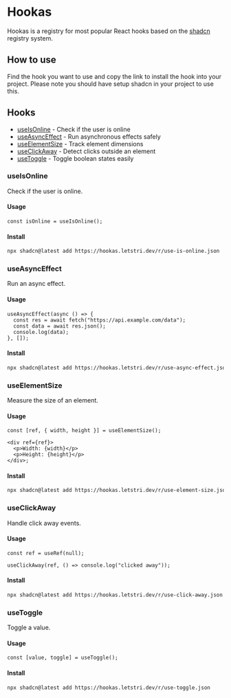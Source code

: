 # Hookas

Hookas is a registry for most popular React hooks based on the [shadcn](https://ui.shadcn.com/) registry system.

## How to use

Find the hook you want to use and copy the link to install the hook into your project. Please note you should have setup shadcn in your project to use this.

## Hooks

- [useIsOnline](#useisonline) - Check if the user is online
- [useAsyncEffect](#useasynceffect) - Run asynchronous effects safely
- [useElementSize](#useelementsize) - Track element dimensions
- [useClickAway](#useclickaway) - Detect clicks outside an element
- [useToggle](#usetoggle) - Toggle boolean states easily

### useIsOnline

Check if the user is online.

#### Usage

```tsx
const isOnline = useIsOnline();
```

#### Install

```bash
npx shadcn@latest add https://hookas.letstri.dev/r/use-is-online.json
```

### useAsyncEffect

Run an async effect.

#### Usage

```tsx
useAsyncEffect(async () => {
  const res = await fetch("https://api.example.com/data");
  const data = await res.json();
  console.log(data);
}, []);
```

#### Install

```bash
npx shadcn@latest add https://hookas.letstri.dev/r/use-async-effect.json
```

### useElementSize

Measure the size of an element.

#### Usage

```tsx
const [ref, { width, height }] = useElementSize();

<div ref={ref}>
  <p>Width: {width}</p>
  <p>Height: {height}</p>
</div>;
```

#### Install

```bash
npx shadcn@latest add https://hookas.letstri.dev/r/use-element-size.json
```

### useClickAway

Handle click away events.

#### Usage

```tsx
const ref = useRef(null);

useClickAway(ref, () => console.log("clicked away"));
```

#### Install

```bash
npx shadcn@latest add https://hookas.letstri.dev/r/use-click-away.json
```

### useToggle

Toggle a value.

#### Usage

```tsx
const [value, toggle] = useToggle();
```

#### Install

```bash
npx shadcn@latest add https://hookas.letstri.dev/r/use-toggle.json
```
